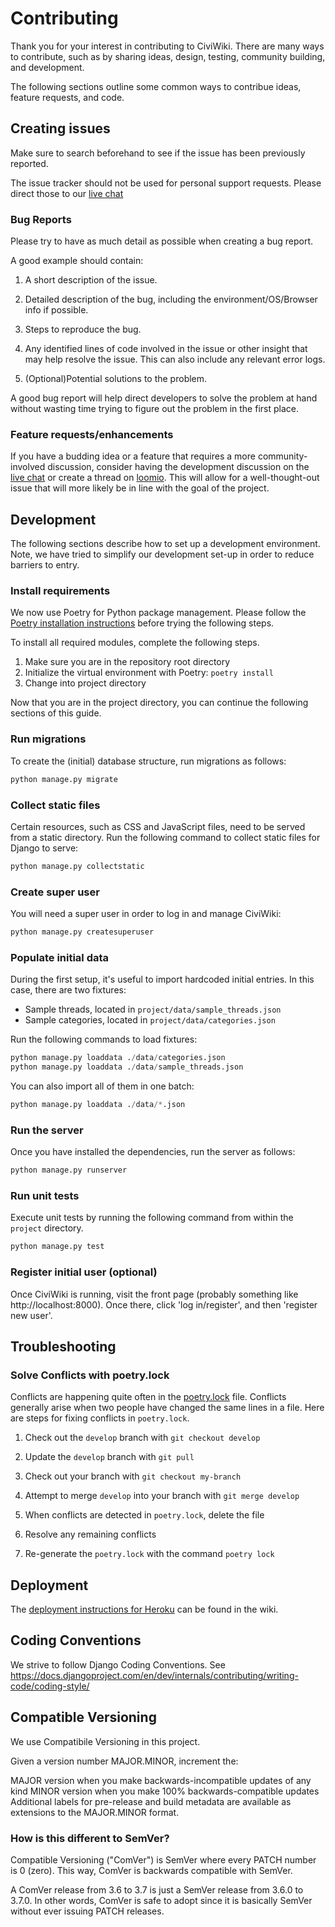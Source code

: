 # Contributing

Thank you for your interest in contributing to CiviWiki. There are many ways to contribute, such as by sharing ideas, design, testing, community building, and development.

The following sections outline some common ways to contribue ideas, feature requests, and code.

## Creating issues

Make sure to search beforehand to see if the issue has been previously reported.

The issue tracker should not be used for personal support requests. Please direct those to our [live chat](https://riot.im/app/#/room/#CiviWiki:matrix.org)

### Bug Reports

Please try to have as much detail as possible when creating a bug report.

A good example should contain:

1. A short description of the issue.

2. Detailed description of the bug, including the environment/OS/Browser info if possible.

3. Steps to reproduce the bug.

4. Any identified lines of code involved in the issue or other insight that may help resolve the issue. This can also include any relevant error logs.

5. (Optional)Potential solutions to the problem.

A good bug report will help direct developers to solve the problem at hand without wasting time trying to figure out the problem in the first place.

### Feature requests/enhancements

If you have a budding idea or a feature that requires a more community-involved discussion, consider having the development discussion on the [live chat](https://riot.im/app/#/room/#CiviWiki:matrix.org) or create a thread on [loomio](https://www.loomio.org/g/ET40tXUC/openciviwiki). This will allow for a well-thought-out issue that will more likely be in line with the goal of the project.

## Development

The following sections describe how to set up a development environment. Note, we have tried to simplify our development set-up in order to reduce barriers to entry.

### Install requirements

We now use Poetry for Python package management. Please follow the [Poetry installation instructions](https://python-poetry.org/docs/#installation) before trying the following steps.

To install all required modules, complete the following steps.

1. Make sure you are in the repository root directory
2. Initialize the virtual environment with Poetry: `poetry install`
3. Change into project directory

Now that you are in the project directory, you can continue the following sections of this guide.

### Run migrations

To create the (initial) database structure, run migrations as follows:

```py
python manage.py migrate
```

### Collect static files

Certain resources, such as CSS and JavaScript files, need to be served from a static directory. Run the following command to collect static files for Django to serve:

```py
python manage.py collectstatic
```


### Create super user

You will need a super user in order to log in and manage CiviWiki:

```py
python manage.py createsuperuser
```

### Populate initial data

During the first setup, it's useful to import hardcoded initial entries. In this case, there are two fixtures:

* Sample threads, located in `project/data/sample_threads.json`
* Sample categories, located in `project/data/categories.json`

Run the following commands to load fixtures:

```py
python manage.py loaddata ./data/categories.json
python manage.py loaddata ./data/sample_threads.json
```

You can also import all of them in one batch:

```py
python manage.py loaddata ./data/*.json
```

### Run the server

Once you have installed the dependencies, run the server as follows:

```py
python manage.py runserver
```

### Run unit tests

Execute unit tests by running the following command from within the `project` directory.

```sh
python manage.py test
```

### Register initial user (optional)

Once CiviWiki is running, visit the front page (probably something like http://localhost:8000). Once there, click 'log in/register', and then 'register new user'.
 
## Troubleshooting 
 
### Solve Conflicts with poetry.lock  
 
Conflicts are happening quite often in the [poetry.lock](https://github.com/CiviWiki/OpenCiviWiki/blob/develop/poetry.lock) file. 
Conflicts generally arise when two people have changed the same lines in a file. Here are steps for fixing conflicts in ```poetry.lock```. 
 
1. Check out the ```develop``` branch with ```git checkout develop``` 
 
2. Update the ```develop``` branch with ```git pull``` 
 
3. Check out your branch with ```git checkout my-branch``` 
 
4. Attempt to merge ```develop``` into your branch with ```git merge develop``` 
 
5. When conflicts are detected in ```poetry.lock```, delete the file 
 
6. Resolve any remaining conflicts 
 
7. Re-generate the ```poetry.lock``` with the command ```poetry lock``` 
 
## Deployment

The [deployment instructions for Heroku](https://github.com/CiviWiki/OpenCiviWiki/wiki/Deployment-instructions-for-Heroku) can be found in the wiki.

## Coding Conventions

We strive to follow Django Coding Conventions. See https://docs.djangoproject.com/en/dev/internals/contributing/writing-code/coding-style/

## Compatible Versioning

We use Compatibile Versioning in this project.

Given a version number MAJOR.MINOR, increment the:

MAJOR version when you make backwards-incompatible updates of any kind
MINOR version when you make 100% backwards-compatible updates
Additional labels for pre-release and build metadata are available as extensions to the MAJOR.MINOR format.

### How is this different to SemVer?

Compatible Versioning ("ComVer") is SemVer where every PATCH number is 0 (zero). This way, ComVer is backwards compatible with SemVer.

A ComVer release from 3.6 to 3.7 is just a SemVer release from 3.6.0 to 3.7.0. In other words, ComVer is safe to adopt since it is basically SemVer without ever issuing PATCH releases.
